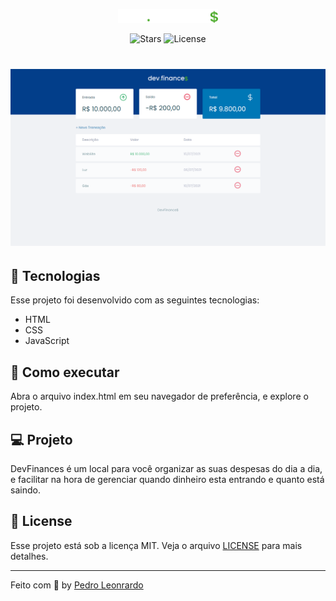 <p align="center">
  <img alt="Letmeask" src="./assets/img/logo.svg" width="160px">
</p>

<p align="center">
  <img src="https://img.shields.io/github/stars/xpedroleonardo/LetmeAsk?label=stars&message=MIT&color=0077b6&labelColor=000000" alt="Stars">

  <img  src="https://img.shields.io/static/v1?label=license&message=MIT&color=0077b6&labelColor=000000" alt="License">   
</p>

<h1 align="center">
    <img alt="Letmeask" src="./assets/img/README.png" />
</h1>

## 🧪 Tecnologias

Esse projeto foi desenvolvido com as seguintes tecnologias:

- HTML
- CSS
- JavaScript

## 🚀 Como executar

Abra o arquivo index.html em seu navegador de preferência, e explore o projeto.

## 💻 Projeto

DevFinances é um local para você organizar as suas despesas do dia a dia, e facilitar na hora de gerenciar quando dinheiro esta entrando e quanto está saindo.

## 📝 License

Esse projeto está sob a licença MIT. Veja o arquivo [LICENSE](LICENSE) para mais detalhes.

---

Feito com 💜 by [Pedro Leonrardo](https://github.com/xpedroleonardo)
